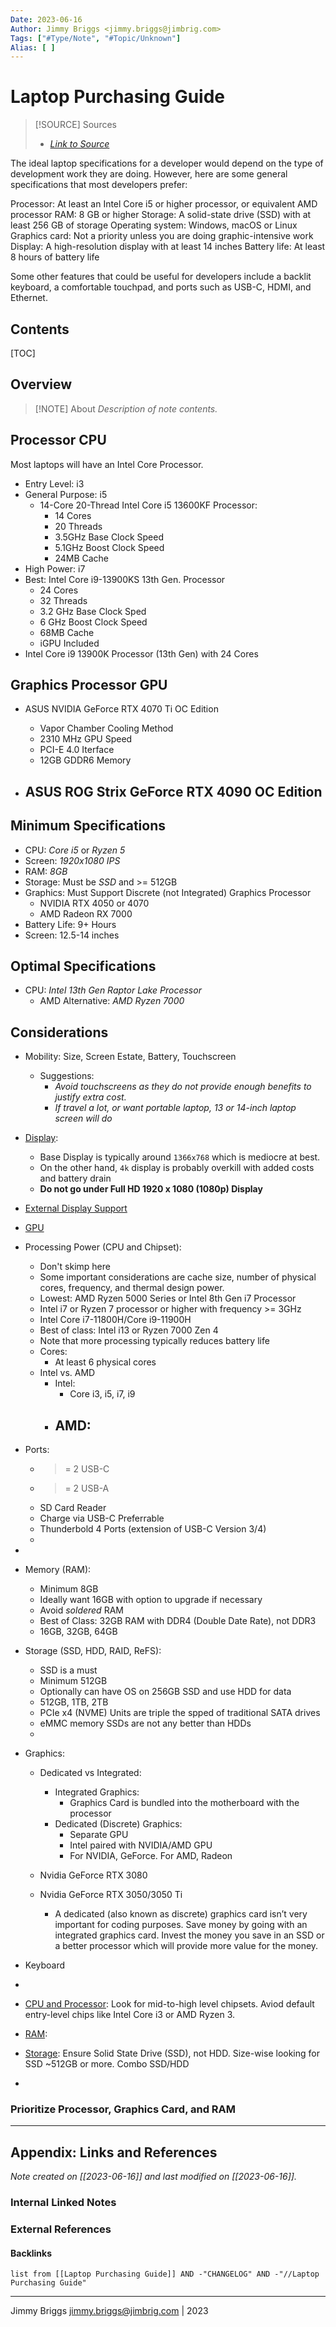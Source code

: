 ```yaml
---
Date: 2023-06-16
Author: Jimmy Briggs <jimmy.briggs@jimbrig.com>
Tags: ["#Type/Note", "#Topic/Unknown"]
Alias: [ ]
---
```


# Laptop Purchasing Guide

> [!SOURCE] Sources
> - *[Link to Source]()*
> 
The ideal laptop specifications for a developer would depend on the type of development work they are doing. However, here are some general specifications that most developers prefer:

Processor: At least an Intel Core i5 or higher processor, or equivalent AMD processor
RAM: 8 GB or higher
Storage: A solid-state drive (SSD) with at least 256 GB of storage
Operating system: Windows, macOS or Linux
Graphics card: Not a priority unless you are doing graphic-intensive work
Display: A high-resolution display with at least 14 inches
Battery life: At least 8 hours of battery life

Some other features that could be useful for developers include a backlit keyboard, a comfortable touchpad, and ports such as USB-C, HDMI, and Ethernet.
## Contents

[TOC]

## Overview

> [!NOTE] About
> *Description of note contents.*

## Processor CPU

Most laptops will have an Intel Core Processor.

- Entry Level: i3
- General Purpose: i5
	- 14-Core 20-Thread Intel Core i5 13600KF Processor:
		- 14 Cores
		- 20 Threads
		- 3.5GHz Base Clock Speed
		- 5.1GHz Boost Clock Speed
		- 24MB Cache
- High Power: i7
- Best: Intel Core i9-13900KS 13th Gen. Processor
	- 24 Cores
	- 32 Threads
	- 3.2 GHz Base Clock Sped
	- 6 GHz Boost Clock Speed
	- 68MB Cache
	- iGPU Included
- Intel Core i9 13900K Processor (13th Gen) with 24 Cores

## Graphics Processor GPU

- ASUS NVIDIA GeForce RTX 4070 Ti OC Edition
	- Vapor Chamber Cooling Method
	- 2310 MHz GPU Speed
	- PCI-E 4.0 Iterface
	- 12GB GDDR6 Memory

- ASUS ROG Strix GeForce RTX 4090 OC Edition
	- 



## Minimum Specifications

- CPU: *Core i5* or *Ryzen 5*
- Screen: *1920x1080 IPS*
- RAM: *8GB*
- Storage: Must be *SSD* and >= 512GB
- Graphics: Must Support Discrete (not Integrated) Graphics Processor
	- NVIDIA RTX 4050 or 4070
	- AMD Radeon RX 7000
- Battery Life: 9+ Hours
- Screen: 12.5-14 inches

## Optimal Specifications

- CPU: *Intel 13th Gen Raptor Lake Processor*
	- AMD Alternative: *AMD Ryzen 7000*

## Considerations


- Mobility: Size, Screen Estate, Battery, Touchscreen
	- Suggestions: 
		- *Avoid touchscreens as they do not provide enough benefits to justify extra cost.*
		- *If travel a lot, or want portable laptop, 13 or 14-inch laptop screen will do*

- [Display]():
	- Base Display is typically around `1366x768` which is mediocre at best.
	- On the other hand, `4k` display is probably overkill with added costs and battery drain
	- **Do not go under Full HD 1920 x 1080 (1080p) Display**
 
- [External Display Support]()

- [GPU]()

- Processing Power (CPU and Chipset):
	- Don't skimp here
	- Some important considerations are cache size, number of physical cores, frequency, and thermal design power.
	- Lowest: AMD Ryzen 5000 Series or Intel 8th Gen i7 Processor
	- Intel i7 or Ryzen 7 processor or higher with frequency >= 3GHz
	- Intel Core i7-11800H/Core i9-11900H
	- Best of class: Intel i13 or Ryzen 7000 Zen 4
	- Note that more processing typically reduces battery life
	- Cores:
		- At least 6 physical cores
	- Intel vs. AMD
		- Intel:
			- Core i3, i5, i7, i9
		- AMD:
			- 
	
- Ports:
	- >= 2 USB-C
	- >= 2 USB-A
	- SD Card Reader
	- Charge via USB-C Preferrable
	- Thunderbold 4 Ports (extension of USB-C Version 3/4)
	- 
- 
- Memory (RAM):
	- Minimum 8GB
	- Ideally want 16GB with option to upgrade if necessary
	- Avoid *soldered* RAM
	- Best of Class: 32GB RAM with DDR4 (Double Date Rate), not DDR3
	- 16GB, 32GB, 64GB
	
- Storage (SSD, HDD, RAID, ReFS):
	- SSD is a must
	- Minimum 512GB
	- Optionally can have OS on 256GB SSD and use HDD for data
	- 512GB, 1TB, 2TB
	- PCIe x4 (NVME) Units are triple the spped of traditional SATA drives
	- eMMC memory SSDs are not any better than HDDs
	- 

- Graphics:
	- Dedicated vs Integrated:
		- Integrated Graphics:
			- Graphics Card is bundled into the motherboard with the processor 
		- Dedicated (Discrete) Graphics:
			- Separate GPU
			- Intel paired with NVIDIA/AMD GPU
			- For NVIDIA, GeForce. For AMD, Radeon
	- Nvidia GeForce RTX 3080
	- Nvidia GeForce RTX 3050/3050 Ti
			
		- A dedicated (also known as discrete) graphics card isn’t very important for coding purposes. Save money by going with an integrated graphics card. Invest the money you save in an SSD or a better processor which will provide more value for the money.
	
- Keyboard
- 
- [CPU and Processor](): Look for mid-to-high level chipsets. Aviod default entry-level chips like Intel Core i3 or AMD Ryzen 3.
- [RAM](): 
- [Storage](): Ensure Solid State Drive (SSD), not HDD. Size-wise looking for SSD ~512GB or more. Combo SSD/HDD
- 

### Prioritize Processor, Graphics Card, and RAM




***

## Appendix: Links and References

*Note created on [[2023-06-16]] and last modified on [[2023-06-16]].*

### Internal Linked Notes

### External References

#### Backlinks

```dataview
list from [[Laptop Purchasing Guide]] AND -"CHANGELOG" AND -"//Laptop Purchasing Guide"
```


***

Jimmy Briggs <jimmy.briggs@jimbrig.com> | 2023

